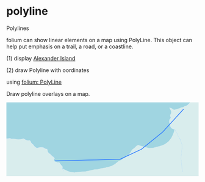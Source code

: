 polyline
===============

Polylines

folium can show linear elements on a map using PolyLine. This object can help put emphasis on a trail, a road, or a coastline.

(1) display [Alexander Island](https://en.wikipedia.org/wiki/Alexander_Island)

(2) draw Polyline with oordinates

using
[folium: PolyLine](https://python-visualization.github.io/folium/modules.html#folium.vector_layers.PolyLine)

Draw polyline overlays on a map.

![polyline](https://github.com/ohwada/World_Countries/blob/main/folium/examples/polyline/screenshots/polyline.png)
